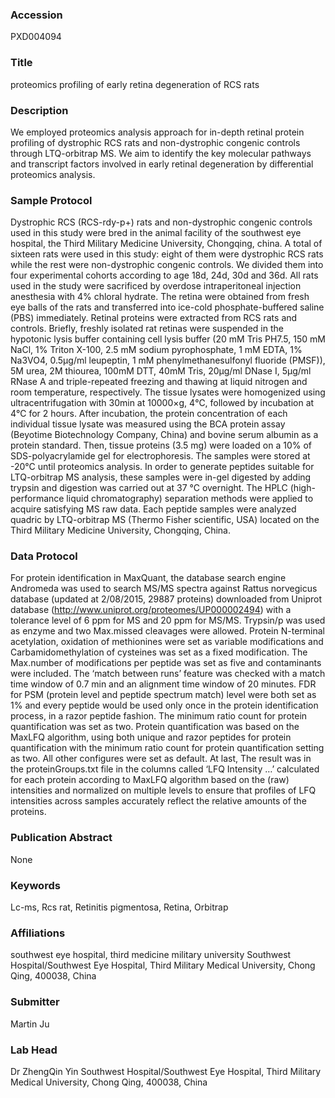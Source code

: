 ### Accession
PXD004094

### Title
proteomics profiling of early retina degeneration of RCS rats

### Description
We employed proteomics analysis approach for in-depth retinal protein profiling of dystrophic RCS rats and non-dystrophic congenic controls through LTQ-orbitrap MS. We aim to identify the key molecular pathways and transcript factors involved in early retinal degeneration by differential proteomics analysis.

### Sample Protocol
Dystrophic RCS (RCS-rdy-p+) rats and non-dystrophic congenic controls used in this study were bred in the animal facility of the southwest eye hospital, the Third Military Medicine University, Chongqing, china. A total of sixteen rats were used in this study: eight of them were dystrophic RCS rats while the rest were non-dystrophic congenic controls. We divided them into four experimental cohorts according to age 18d, 24d, 30d and 36d. All rats used in the study were sacrificed by overdose intraperitoneal injection anesthesia with 4% chloral hydrate. The retina were obtained from fresh eye balls of the rats and transferred into ice-cold phosphate-buffered saline (PBS) immediately. Retinal proteins were extracted from RCS rats and controls. Briefly, freshly isolated rat retinas were suspended in the hypotonic lysis buffer containing cell lysis buffer (20 mM Tris PH7.5, 150 mM NaCl, 1% Triton X-100, 2.5 mM sodium pyrophosphate, 1 mM EDTA, 1% Na3VO4, 0.5μg/ml leupeptin, 1 mM phenylmethanesulfonyl fluoride (PMSF)), 5M urea, 2M thiourea, 100mM DTT, 40mM Tris, 20μg/ml DNase I, 5μg/ml RNase A and triple-repeated freezing and thawing at liquid nitrogen and room temperature, respectively. The tissue lysates were homogenized using ultracentrifugation with 30min at 10000×g, 4℃, followed by incubation at 4℃ for 2 hours. After incubation, the protein concentration of each individual tissue lysate was measured using the BCA protein assay (Beyotime Biotechnology Company, China) and bovine serum albumin as a protein standard. Then, tissue proteins (3.5 mg) were loaded on a 10% of SDS-polyacrylamide gel for electrophoresis. The samples were stored at -20°C until proteomics analysis. In order to generate peptides suitable for LTQ-orbitrap MS analysis, these samples were in-gel digested by adding trypsin and digestion was carried out at 37 °C overnight. The HPLC (high-performance liquid chromatography) separation methods were applied to acquire satisfying MS raw data. Each peptide samples were analyzed quadric by LTQ-orbitrap MS (Thermo Fisher scientific, USA) located on the Third Military Medicine University, Chongqing, China.

### Data Protocol
For protein identification in MaxQuant, the database search engine Andromeda was used to search MS/MS spectra against Rattus norvegicus database (updated at 2/08/2015, 29887 proteins) downloaded from Uniprot database (http://www.uniprot.org/proteomes/UP000002494) with a tolerance level of 6 ppm for MS and 20 ppm for MS/MS. Trypsin/p was used as enzyme and two Max.missed cleavages were allowed. Protein N-terminal acetylation, oxidation of methionines were set as variable modifications and Carbamidomethylation of cysteines was set as a fixed modification. The Max.number of modifications per peptide was set as five and contaminants were included. The ‘match between runs’ feature was checked with a match time window of 0.7 min and an alignment time window of 20 minutes. FDR for PSM (protein level and peptide spectrum match) level were both set as 1% and every peptide would be used only once in the protein identification process, in a razor peptide fashion. The minimum ratio count for protein quantification was set as two. Protein quantification was based on the MaxLFQ algorithm, using both unique and razor peptides for protein quantification with the minimum ratio count for protein quantification setting as two. All other configures were set as default. At last, The result was in the proteinGroups.txt file in the columns called ‘LFQ Intensity …’ calculated for each protein according to MaxLFQ algorithm based on the (raw) intensities and normalized on multiple levels to ensure that profiles of LFQ intensities across samples accurately reflect the relative amounts of the proteins.

### Publication Abstract
None

### Keywords
Lc-ms, Rcs rat, Retinitis pigmentosa, Retina, Orbitrap

### Affiliations
southwest eye hospital, third medicine military university
Southwest Hospital/Southwest Eye Hospital, Third Military Medical University, Chong Qing, 400038, China

### Submitter
Martin Ju

### Lab Head
Dr ZhengQin Yin
Southwest Hospital/Southwest Eye Hospital, Third Military Medical University, Chong Qing, 400038, China



